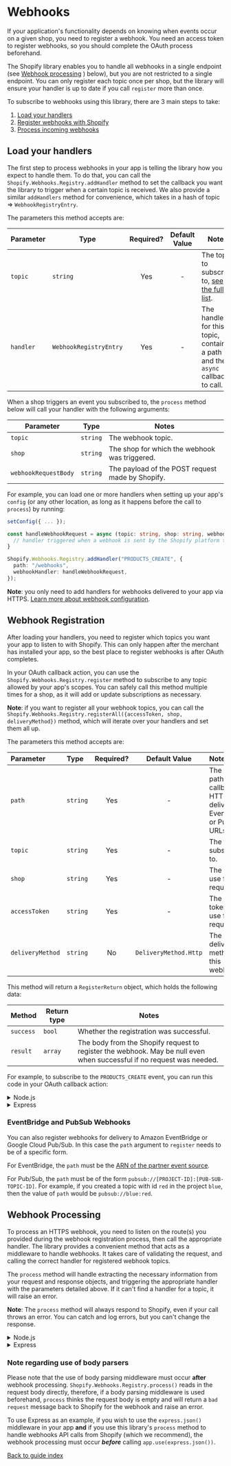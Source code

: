 # Webhooks

If your application's functionality depends on knowing when events occur on a given shop, you need to register a webhook. You need an access token to register webhooks, so you should complete the OAuth process beforehand.

The Shopify library enables you to handle all webhooks in a single endpoint (see [Webhook processing](#webhook-processing)
) below), but you are not restricted to a single endpoint. You can only register each topic once per shop, but the library will ensure your handler is up to date if you call `register` more than once.

To subscribe to webhooks using this library, there are 3 main steps to take:

1. [Load your handlers](#load-your-handlers)
1. [Register webhooks with Shopify](#webhook-registration)
1. [Process incoming webhooks](#webhook-processing)

## Load your handlers

The first step to process webhooks in your app is telling the library how you expect to handle them. To do that, you can call the `Shopify.Webhooks.Registry.addHandler` method to set the callback you want the library to trigger when a certain topic is received. We also provide a similar `addHandlers` method for convenience, which takes in a hash of topic => `WebhookRegistryEntry`.

The parameters this method accepts are:

| Parameter | Type                   | Required? | Default Value | Notes                                                                                                                        |
| --------- | ---------------------- | :-------: | :-----------: | ---------------------------------------------------------------------------------------------------------------------------- |
| `topic`   | `string`               |    Yes    |       -       | The topic to subscribe to, [see the full list](https://shopify.dev/api/admin-graphql/latest/enums/WebhookSubscriptionTopic). |
| `handler` | `WebhookRegistryEntry` |    Yes    |       -       | The handler for this topic, contains a path and the `async` callback to call.                                                |

When a shop triggers an event you subscribed to, the `process` method below will call your handler with the following arguments:

| Parameter            | Type     | Notes                                            |
| -------------------- | -------- | ------------------------------------------------ |
| `topic`              | `string` | The webhook topic.                               |
| `shop`               | `string` | The shop for which the webhook was triggered.    |
| `webhookRequestBody` | `string` | The payload of the POST request made by Shopify. |

For example, you can load one or more handlers when setting up your app's `config` (or any other location, as long as it happens before the call to `process`) by running:

```typescript
setConfig({ ... });

const handleWebhookRequest = async (topic: string, shop: string, webhookRequestBody: string) => {
  // handler triggered when a webhook is sent by the Shopify platform to your application
}

Shopify.Webhooks.Registry.addHandler("PRODUCTS_CREATE", {
  path: "/webhooks",
  webhookHandler: handleWebhookRequest,
});
```

**Note**: you only need to add handlers for webhooks delivered to your app via HTTPS. [Learn more about webhook configuration](https://shopify.dev/apps/webhooks/configuration).

## Webhook Registration

After loading your handlers, you need to register which topics you want your app to listen to with Shopify. This can only happen after the merchant has installed your app, so the best place to register webhooks is after OAuth completes.

In your OAuth callback action, you can use the `Shopify.Webhooks.Registry.register` method to subscribe to any topic allowed by your app's scopes. You can safely call this method multiple times for a shop, as it will add or update subscriptions as necessary.

**Note**: if you want to register all your webhook topics, you can call the `Shopify.Webhooks.Registry.registerAll({accessToken, shop, deliveryMethod})` method, which will iterate over your handlers and set them all up.

The parameters this method accepts are:

| Parameter        | Type     | Required? |     Default Value     | Notes                                                                         |
| :--------------- | :------- | :-------: | :-------------------: | :---------------------------------------------------------------------------- |
| `path`           | `string` |    Yes    |           -           | The URL path for the callback for HTTPS delivery, EventBridge or Pub/Sub URLs |
| `topic`          | `string` |    Yes    |           -           | The topic to subscribe to.                                                    |
| `shop`           | `string` |    Yes    |           -           | The shop to use for requests.                                                 |
| `accessToken`    | `string` |    Yes    |           -           | The access token to use for requests.                                         |
| `deliveryMethod` | `string` |    No     | `DeliveryMethod.Http` | The delivery method for this webhook.                                         |

This method will return a `RegisterReturn` object, which holds the following data:

| Method    | Return type | Notes                                                                                                                 |
| --------- | ----------- | --------------------------------------------------------------------------------------------------------------------- |
| `success` | `bool`      | Whether the registration was successful.                                                                              |
| `result`  | `array`     | The body from the Shopify request to register the webhook. May be null even when successful if no request was needed. |

For example, to subscribe to the `PRODUCTS_CREATE` event, you can run this code in your OAuth callback action:

<details>
<summary>Node.js</summary>

```typescript
} // end of if (pathName === '/login')

// Register webhooks after OAuth completes
if (pathName === '/auth/callback') {
  try {
    const currentSession = await Shopify.Auth.validateAuthCallback(request, response, query as AuthQuery);

    const response = await Shopify.Webhooks.Registry.register({
      path: '/webhooks',
      topic: 'PRODUCTS_CREATE',
      accessToken: currentSession.accessToken,
      shop: currentSession.shop,
    });

    if (!response['PRODUCTS_CREATE'].success) {
      console.log(
        `Failed to register PRODUCTS_CREATE webhook: ${response.result}`
      );
    }

    response.writeHead(302, { 'Location': '/' });
    response.end();
  }
  catch (e) {
    ...
  }
}
```

</details>

<details>
<summary>Express</summary>

```ts
// Register webhooks after OAuth completes
app.get('/auth/callback', async (req, res) => {
  try {
    const currentSession = await Shopify.Auth.validateAuthCallback(
      req,
      res,
      req.query as unknown as AuthQuery,
    ); // req.query must be cast to unkown and then AuthQuery in order to be accepted

    const response = await Shopify.Webhooks.Registry.register({
      path: '/webhooks',
      topic: 'PRODUCTS_CREATE',
      accessToken: currentSession.accessToken,
      shop: currentSession.shop,
    });

    if (!response['PRODUCTS_CREATE'].success) {
      console.log(
        `Failed to register PRODUCTS_CREATE webhook: ${response.result}`,
      );
    }
  } catch (error) {
    console.error(error); // in practice these should be handled more gracefully
  }
  return res.redirect('/'); // wherever you want your user to end up after OAuth completes
});
```

</details>

### EventBridge and PubSub Webhooks

You can also register webhooks for delivery to Amazon EventBridge or Google Cloud
Pub/Sub. In this case the `path` argument to
`register` needs to be of a specific form.

For EventBridge, the `path` must be the [ARN of the partner event
source](https://docs.aws.amazon.com/eventbridge/latest/APIReference/API_EventSource.html).

For Pub/Sub, the `path` must be of the form
`pubsub://[PROJECT-ID]:[PUB-SUB-TOPIC-ID]`. For example, if you created a topic
with id `red` in the project `blue`, then the value of `path` would be
`pubsub://blue:red`.

## Webhook Processing

To process an HTTPS webhook, you need to listen on the route(s) you provided during the webhook registration process, then call the appropriate handler. The library provides a convenient method that acts as a middleware to handle webhooks. It takes care of validating the request, and calling the correct handler for registered webhook topics.

The `process` method will handle extracting the necessary information from your request and response objects, and triggering the appropriate handler with the parameters detailed above. If it can't find a handler for a topic, it will raise an error.

**Note**: The `process` method will always respond to Shopify, even if your call throws an error. You can catch and log errors, but you can't change the response.

<details>
<summary>Node.js</summary>

```typescript
  } // end of if (pathName === '/auth/callback')

  if (Shopify.Webhooks.Registry.isWebhookPath(pathName)) {
    try {
      await Shopify.Webhooks.Registry.process(request, response);
    } catch (error) {
      console.log(error.message);
    }
  }
}  // end of onRequest()

http.createServer(onRequest).listen(3000);
```

</details>

<details>
<summary>Express</summary>

```typescript
app.post('/webhooks', async (req, res) => {
  try {
    await Shopify.Webhooks.Registry.process(req, res);
  } catch (error) {
    console.log(error.message);
  }
});
```

</details>

### Note regarding use of body parsers

Please note that the use of body parsing middleware must occur **after** webhook processing. `Shopify.Webhooks.Registry.process()` reads in the request body directly, therefore, if a body parsing middleware is used beforehand, `process` thinks the request body is empty and will return a `bad request` message back to Shopify for the webhook and raise an error.

To use Express as an example, if you wish to use the `express.json()` middleware in your app **and** if you use this library's `process` method to handle webhooks API calls from Shopify (which we recommend), the webhook processing must occur **_before_** calling `app.use(express.json())`.

[Back to guide index](../../README.md#features)

